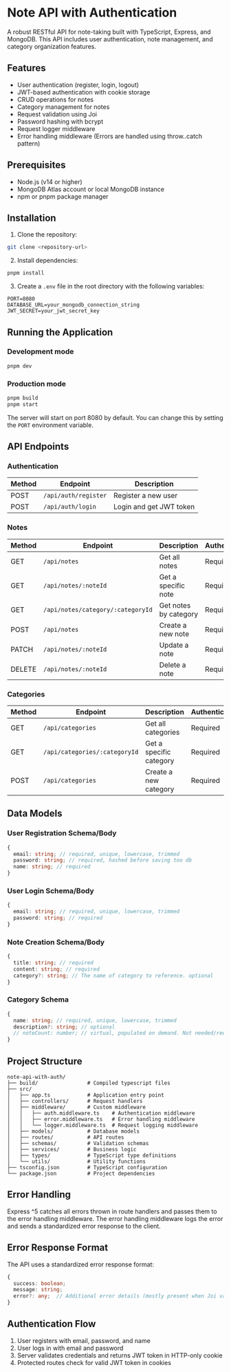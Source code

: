 # Note API with Authentication

A robust RESTful API for note-taking built with TypeScript, Express, and MongoDB. This API includes user authentication, note management, and category organization features.

## Features

- User authentication (register, login, logout)
- JWT-based authentication with cookie storage
- CRUD operations for notes
- Category management for notes
- Request validation using Joi
- Password hashing with bcrypt
- Request logger middleware
- Error handling middleware (Errors are handled using throw..catch pattern)

## Prerequisites

- Node.js (v14 or higher)
- MongoDB Atlas account or local MongoDB instance
- npm or pnpm package manager

## Installation

1. Clone the repository:

```bash
git clone <repository-url>
```

2. Install dependencies:

```bash
pnpm install
```

3. Create a `.env` file in the root directory with the following variables:

```
PORT=8080
DATABASE_URL=your_mongodb_connection_string
JWT_SECRET=your_jwt_secret_key
```

## Running the Application

### Development mode

```bash
pnpm dev
```

### Production mode

```bash
pnpm build
pnpm start
```

The server will start on port 8080 by default. You can change this by setting the `PORT` environment variable.

## API Endpoints

### Authentication

| Method | Endpoint             | Description             |
| ------ | -------------------- | ----------------------- |
| POST   | `/api/auth/register` | Register a new user     |
| POST   | `/api/auth/login`    | Login and get JWT token |

### Notes

| Method | Endpoint                          | Description           | Authentication |
| ------ | --------------------------------- | --------------------- | -------------- |
| GET    | `/api/notes`                      | Get all notes         | Required       |
| GET    | `/api/notes/:noteId`              | Get a specific note   | Required       |
| GET    | `/api/notes/category/:categoryId` | Get notes by category | Required       |
| POST   | `/api/notes`                      | Create a new note     | Required       |
| PATCH  | `/api/notes/:noteId`              | Update a note         | Required       |
| DELETE | `/api/notes/:noteId`              | Delete a note         | Required       |

### Categories

| Method | Endpoint                      | Description             | Authentication |
| ------ | ----------------------------- | ----------------------- | -------------- |
| GET    | `/api/categories`             | Get all categories      | Required       |
| GET    | `/api/categories/:categoryId` | Get a specific category | Required       |
| POST   | `/api/categories`             | Create a new category   | Required       |

## Data Models

### User Registration Schema/Body

```typescript
{
  email: string; // required, unique, lowercase, trimmed
  password: string; // required, hashed before saving too db
  name: string; // required
}
```

### User Login Schema/Body

```typescript
{
  email: string; // required, unique, lowercase, trimmed
  password: string; // required
}
```

### Note Creation Schema/Body

```typescript
{
  title: string; // required
  content: string; // required
  category?: string; // The name of category to reference. optional
}
```

### Category Schema

```typescript
{
  name: string; // required, unique, lowercase, trimmed
  description?: string; // optional
  // noteCount: number; // virtual, populated on demand. Not needed/required
}
```

## Project Structure

```plaintext
note-api-with-auth/
├── build/                # Compiled typescript files
├── src/
│   ├── app.ts            # Application entry point
│   ├── controllers/      # Request handlers
│   ├── middleware/       # Custom middleware
│   │   ├── auth.middleware.ts    # Authentication middleware
│   │   ├── error.middleware.ts   # Error handling middleware
│   │   └── logger.middleware.ts  # Request logging middleware
│   ├── models/           # Database models
│   ├── routes/           # API routes
│   ├── schemas/          # Validation schemas
│   ├── services/         # Business logic
│   ├── types/            # TypeScript type definitions
│   └── utils/            # Utility functions
├── tsconfig.json         # TypeScript configuration
└── package.json          # Project dependencies
```

## Error Handling

Express ^5 catches all errors thrown in route handlers and passes them to the error handling middleware. The error handling middleware logs the error and sends a standardized error response to the client.

## Error Response Format

The API uses a standardized error response format:

```typescript
{
  success: boolean;
  message: string;
  error?: any;  // Additional error details (mostly present when Joi validation fails)
}
```

## Authentication Flow

1. User registers with email, password, and name
2. User logs in with email and password
3. Server validates credentials and returns JWT token in HTTP-only cookie
4. Protected routes check for valid JWT token in cookies
